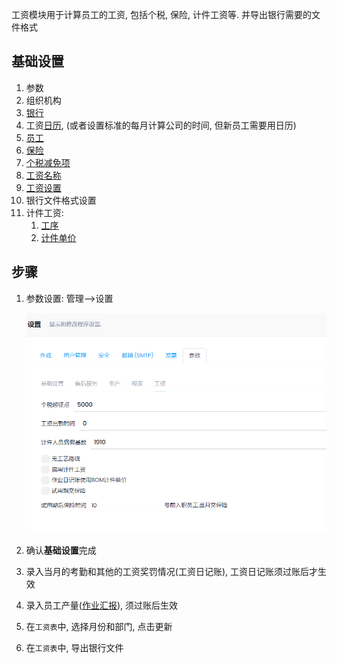 工资模块用于计算员工的工资, 包括个税, 保险, 计件工资等.  并导出银行需要的文件格式

## 基础设置

1. 参数
2. 组织机构
3. [银行](../Financial/bank.md)
4. 工资[日历](../../Production/Calendars.md), (或者设置标准的每月计算公司的时间, 但新员工需要用日历)
5. [员工](../Employees.md)
6. [保险](Insurances.md)
7. [个税减免项](TaxExemptions.md)
8. [工资名称](PayrollItem.md)
9. [工资设置](PayrollSetup.md)
10. 银行文件格式设置
11. 计件工资:
    1. [工序](../../Production/Operations.md)
    2. [计件单价](PieceworkPrice.md)

## 步骤

1. 参数设置: 管理-->设置
   
   ![Image 20210808074251019](../../images/HR/image-20210808074251019.png)

2. 确认**基础设置**完成

3. 录入当月的考勤和其他的工资奖罚情况(工资日记账), 工资日记账须过账后才生效

4. 录入员工产量([作业汇报](../../Production/JobReport.md)), 须过账后生效

5. 在`工资表`中, 选择月份和部门, 点击更新

6. 在`工资表`中, 导出银行文件